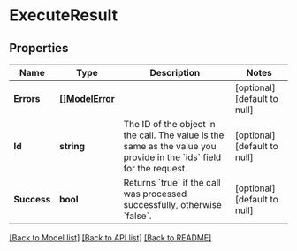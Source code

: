 # ExecuteResult

## Properties
Name | Type | Description | Notes
------------ | ------------- | ------------- | -------------
**Errors** | [**[]ModelError**](Error.md) |  | [optional] [default to null]
**Id** | **string** | The ID of the object in the call. The value is the same as the value you provide in the &#x60;ids&#x60; field for the request.  | [optional] [default to null]
**Success** | **bool** | Returns &#x60;true&#x60; if the call was processed successfully, otherwise &#x60;false&#x60;.  | [optional] [default to null]

[[Back to Model list]](../README.md#documentation-for-models) [[Back to API list]](../README.md#documentation-for-api-endpoints) [[Back to README]](../README.md)



